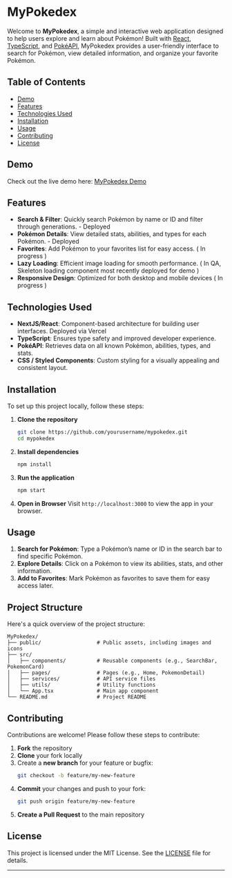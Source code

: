 # MyPokedex

Welcome to **MyPokedex**, a simple and interactive web application designed to help users explore and learn about Pokémon! Built with [React](https://reactjs.org/), [TypeScript](https://www.typescriptlang.org/), and [PokéAPI](https://pokeapi.co/), MyPokedex provides a user-friendly interface to search for Pokémon, view detailed information, and organize your favorite Pokémon. 

## Table of Contents

- [Demo](#demo)
- [Features](#features)
- [Technologies Used](#technologies-used)
- [Installation](#installation)
- [Usage](#usage)
- [Contributing](#contributing)
- [License](#license)

## Demo

Check out the live demo here: [MyPokedex Demo](https://mypokedex-bice.vercel.app/)  

## Features

- **Search & Filter**: Quickly search Pokémon by name or ID and filter through generations. - Deployed
- **Pokémon Details**: View detailed stats, abilities, and types for each Pokémon. - Deployed
- **Favorites**: Add Pokémon to your favorites list for easy access. ( In progress )
- **Lazy Loading**: Efficient image loading for smooth performance. ( In QA, Skeleton loading component most recently deployed for demo )
- **Responsive Design**: Optimized for both desktop and mobile devices ( In progress )

## Technologies Used

- **NextJS/React**: Component-based architecture for building user interfaces. Deployed via Vercel
- **TypeScript**: Ensures type safety and improved developer experience.
- **PokéAPI**: Retrieves data on all known Pokémon, abilities, types, and stats.
- **CSS / Styled Components**: Custom styling for a visually appealing and consistent layout.

## Installation

To set up this project locally, follow these steps:

1. **Clone the repository**
   ```bash
   git clone https://github.com/yourusername/mypokedex.git
   cd mypokedex
   ```

2. **Install dependencies**
   ```bash
   npm install
   ```

3. **Run the application**
   ```bash
   npm start
   ```

4. **Open in Browser**
   Visit `http://localhost:3000` to view the app in your browser.

## Usage

1. **Search for Pokémon**: Type a Pokémon’s name or ID in the search bar to find specific Pokémon.
2. **Explore Details**: Click on a Pokémon to view its abilities, stats, and other information.
3. **Add to Favorites**: Mark Pokémon as favorites to save them for easy access later.

## Project Structure

Here's a quick overview of the project structure:

```
MyPokedex/
├── public/                  # Public assets, including images and icons
├── src/
│   ├── components/          # Reusable components (e.g., SearchBar, PokemonCard)
│   ├── pages/               # Pages (e.g., Home, PokemonDetail)
│   ├── services/            # API service files
│   ├── utils/               # Utility functions
│   └── App.tsx              # Main app component
└── README.md                # Project README
```

## Contributing

Contributions are welcome! Please follow these steps to contribute:

1. **Fork** the repository
2. **Clone** your fork locally
3. Create a **new branch** for your feature or bugfix:
   ```bash
   git checkout -b feature/my-new-feature
   ```
4. **Commit** your changes and push to your fork:
   ```bash
   git push origin feature/my-new-feature
   ```
5. **Create a Pull Request** to the main repository

## License

This project is licensed under the MIT License. See the [LICENSE](LICENSE) file for details.

---
